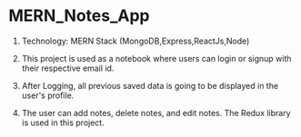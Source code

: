 # MERN_Notes_App

1. Technology: MERN Stack  (MongoDB,Express,ReactJs,Node)

2. This project is used as a notebook where users can login or signup with their respective email id.

3. After Logging, all previous saved data is going to be displayed in the user's profile.

4. The user can add notes, delete notes, and edit notes. The Redux library is used in this project.
